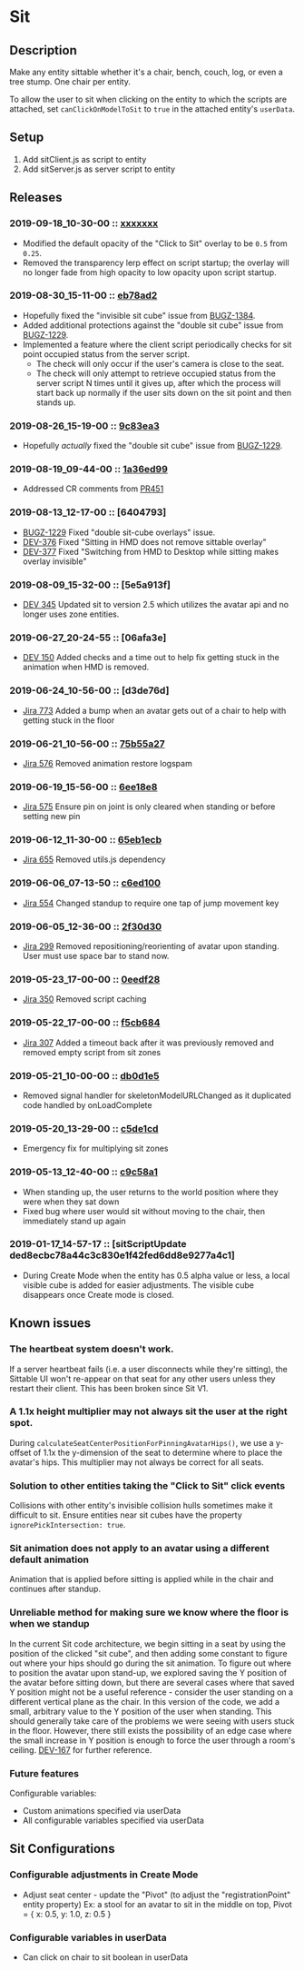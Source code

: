 # Sit
## Description
Make any entity sittable whether it's a chair, bench, couch, log, or even a tree stump. One chair per entity.

To allow the user to sit when clicking on the entity to which the scripts are attached, set `canClickOnModelToSit` to `true` in the attached entity's `userData`. 

## Setup
1. Add sitClient.js as script to entity
2. Add sitServer.js as server script to entity

## Releases
### 2019-09-18_10-30-00 :: [xxxxxxx](https://github.com/highfidelity/hifi-content/commits/xxxxxxx)
- Modified the default opacity of the "Click to Sit" overlay to be `0.5` from `0.25`.
- Removed the transparency lerp effect on script startup; the overlay will no longer fade from high opacity to low opacity upon script startup. 

### 2019-08-30_15-11-00 :: [eb78ad2](https://github.com/highfidelity/hifi-content/commits/eb78ad2)
- Hopefully fixed the "invisible sit cube" issue from [BUGZ-1384](https://highfidelity.atlassian.net/browse/BUGZ-1384).
- Added additional protections against the "double sit cube" issue from [BUGZ-1229](https://highfidelity.atlassian.net/browse/BUGZ-1229).
- Implemented a feature where the client script periodically checks for sit point occupied status from the server script.
    - The check will only occur if the user's camera is close to the seat.
    - The check will only attempt to retrieve occupied status from the server script N times until it gives up, after which the process will start back up normally if the user sits down on the sit point and then stands up.

### 2019-08-26_15-19-00 :: [9c83ea3](https://github.com/highfidelity/hifi-content/commits/9c83ea3)
- Hopefully _actually_ fixed the "double sit cube" issue from [BUGZ-1229](https://highfidelity.atlassian.net/browse/BUGZ-1229).

### 2019-08-19_09-44-00 :: [1a36ed99](https://github.com/highfidelity/hifi-content/commits/1a36ed99)
- Addressed CR comments from [PR451](https://github.com/highfidelity/hifi-content/pull/451)

### 2019-08-13_12-17-00 :: [6404793]
- [BUGZ-1229](https://highfidelity.atlassian.net/browse/BUGZ-1229) Fixed "double sit-cube overlays" issue.
- [DEV-376](https://highfidelity.atlassian.net/browse/DEV-376) Fixed "Sitting in HMD does not remove sittable overlay"
- [DEV-377](https://highfidelity.atlassian.net/browse/DEV-377) Fixed "Switching from HMD to Desktop while sitting makes overlay invisible"

### 2019-08-09_15-32-00 :: [5e5a913f]
- [DEV 345](https://highfidelity.atlassian.net/browse/DEV-345) Updated sit to version 2.5 which utilizes the avatar api and no longer uses zone entities.

### 2019-06-27_20-24-55 :: [06afa3e]
- [DEV 150](https://highfidelity.atlassian.net/browse/DEV-150) Added checks and a time out to help fix getting stuck in the animation when HMD is removed.

### 2019-06-24_10-56-00 :: [d3de76d]
- [Jira 773](https://highfidelity.atlassian.net/browse/BUGZ-773) Added a bump when an avatar gets out of a chair to help with getting stuck in the floor

### 2019-06-21_10-56-00 :: [75b55a27](https://github.com/highfidelity/hifi-content/commits/75b55a27)
- [Jira 576](https://highfidelity.atlassian.net/browse/BUGZ-576) Removed animation restore logspam

### 2019-06-19_15-56-00 :: [6ee18e8](https://github.com/highfidelity/hifi-content/commits/6ee18e8)
- [Jira 575](https://highfidelity.atlassian.net/browse/BUGZ-575) Ensure pin on joint is only cleared when standing or before setting new pin

### 2019-06-12_11-30-00 :: [65eb1ecb](https://github.com/highfidelity/hifi-content/commits/65eb1ecb)
- [Jira 655](https://highfidelity.atlassian.net/browse/BUGZ-655) Removed utils.js dependency

### 2019-06-06_07-13-50 :: [c6ed100](https://github.com/highfidelity/hifi-content/commits/c6ed100)
- [Jira 554](https://highfidelity.atlassian.net/browse/BUGZ-554) Changed standup to require one tap of jump movement key 

### 2019-06-05_12-36-00 :: [2f30d30](https://github.com/highfidelity/hifi-content/commits/2f30d30)
- [Jira 299](https://highfidelity.atlassian.net/browse/BUGZ-299) Removed repositioning/reorienting of avatar upon standing. User must use space bar to stand now.

### 2019-05-23_17-00-00 :: [0eedf28](https://github.com/highfidelity/hifi-content/commits/0eedf28)
- [Jira 350](https://highfidelity.atlassian.net/browse/BUGZ-350) Removed script caching

### 2019-05-22_17-00-00 :: [f5cb684](https://github.com/highfidelity/hifi-content/commits/f5cb684)
- [Jira 307](https://highfidelity.atlassian.net/browse/BUGZ-307) Added a timeout back after it was previously removed and removed empty script from sit zones

### 2019-05-21_10-00-00 :: [db0d1e5](https://github.com/highfidelity/hifi-content/commits/db0d1e5)
- Removed signal handler for skeletonModelURLChanged as it duplicated code handled by onLoadComplete

### 2019-05-20_13-29-00 :: [c5de1cd](https://github.com/highfidelity/hifi-content/commits/c5de1cd)
- Emergency fix for multiplying sit zones

### 2019-05-13_12-40-00 :: [c9c58a1](https://github.com/highfidelity/hifi-content/pull/388/commits/c9c58a1)
- When standing up, the user returns to the world position where they were when they sat down
- Fixed bug where user would sit without moving to the chair, then immediately stand up again

### 2019-01-17_14-57-17 :: [sitScriptUpdate ded8ecbc78a44c3c830e1f42fed6dd8e9277a4c1]
- During Create Mode when the entity has 0.5 alpha value or less, a local visible cube is added for easier adjustments. The visible cube disappears once Create mode is closed.

## Known issues
### The heartbeat system doesn't work.
If a server heartbeat fails (i.e. a user disconnects while they're sitting), the Sittable UI won't re-appear on that seat for any other users unless they restart their client. This has been broken since Sit V1.

### A 1.1x height multiplier may not always sit the user at the right spot.
During `calculateSeatCenterPositionForPinningAvatarHips()`, we use a y-offset of 1.1x the y-dimension of the seat to determine where to place the avatar's hips. This multiplier may not always be correct for all seats.

### Solution to other entities taking the "Click to Sit" click events
Collisions with other entity's invisible collision hulls sometimes make it difficult to sit. Ensure entities near sit cubes have the property `ignorePickIntersection: true`.

### Sit animation does not apply to an avatar using a different default animation
Animation that is applied before sitting is applied while in the chair and continues after standup.

### Unreliable method for making sure we know where the floor is when we standup
In the current Sit code architecture, we begin sitting in a seat by using the position of the clicked "sit cube", and then adding some constant to figure out where your hips should go during the sit animation. To figure out where to position the avatar upon stand-up, we explored saving the Y position of the avatar before sitting down, but there are several cases where that saved Y position might not be a useful reference - consider the user standing on a different vertical plane as the chair.
In this version of the code, we add a small, arbitrary value to the Y position of the user when standing. This should generally take care of the problems we were seeing with users stuck in the floor. However, there still exists the possibility of an edge case where the small increase in Y position is enough to force the user through a room's ceiling. 
[DEV-167](https://highfidelity.atlassian.net/browse/DEV-167) for further reference.  

### Future features
Configurable variables:
- Custom animations specified via userData
- All configurable variables specified via userData

## Sit Configurations
### Configurable adjustments in Create Mode
- Adjust seat center - update the "Pivot" (to adjust the "registrationPoint" entity property) Ex: a stool for an avatar to sit in the middle on top, Pivot = { x: 0.5, y: 1.0, z: 0.5 }

### Configurable variables in userData
- Can click on chair to sit boolean in userData
